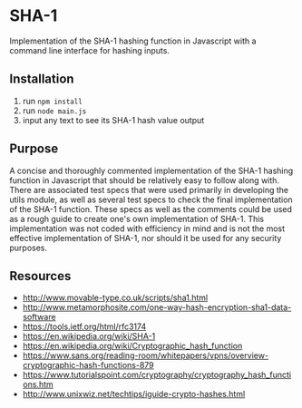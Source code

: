 # SHA-1
Implementation of the SHA-1 hashing function in Javascript with a command line interface for hashing inputs.

## Installation
1. run ```npm install```
2. run ```node main.js```
3. input any text to see its SHA-1 hash value output

## Purpose
A concise and thoroughly commented implementation of the SHA-1 hashing function in Javascript that should be relatively easy to follow along with. There are associated test specs that were used primarily in developing the utils module, as well as several test specs to check the final implementation of the SHA-1 function. These specs as well as the comments could be used as a rough guide to create one's own implementation of SHA-1. This implementation was not coded with efficiency in mind and is not the most effective implementation of SHA-1, nor should it be used for any security purposes.

## Resources
* http://www.movable-type.co.uk/scripts/sha1.html
* http://www.metamorphosite.com/one-way-hash-encryption-sha1-data-software
* https://tools.ietf.org/html/rfc3174
* https://en.wikipedia.org/wiki/SHA-1
* https://en.wikipedia.org/wiki/Cryptographic_hash_function
* https://www.sans.org/reading-room/whitepapers/vpns/overview-cryptographic-hash-functions-879
* https://www.tutorialspoint.com/cryptography/cryptography_hash_functions.htm
* http://www.unixwiz.net/techtips/iguide-crypto-hashes.html
